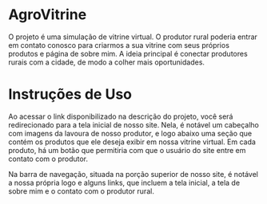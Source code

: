 # AgroVitrine
 
 O projeto é uma simulação de vitrine virtual. O produtor rural poderia entrar em contato conosco para criarmos a sua vitrine com seus próprios produtos e página de sobre mim.
 A ideia principal é conectar produtores rurais com a cidade, de modo a colher mais oportunidades.
# Instruções de Uso


 Ao acessar o link disponibilizado na descrição do projeto, você será redirecionado para a tela inicial de nosso site.
 Nela, é notável um cabeçalho com imagens da lavoura de nosso produtor, e logo abaixo uma seção que contém 
 os produtos que ele deseja exibir em nossa vitrine virtual. Em cada produto, há um botão que permitiria com que
 o usuário do site entre em contato com o produtor.

 Na barra de navegação, situada na porção superior de nosso site, é notável a nossa própria logo e alguns links,
 que incluem a tela inicial, a tela de sobre mim e o contato com o produtor rural.
